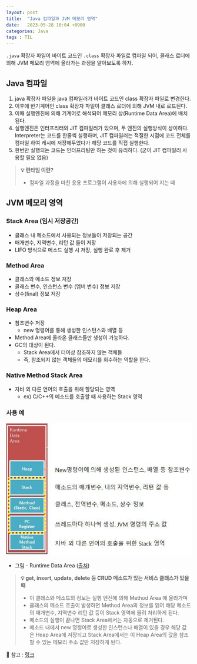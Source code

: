 ```yaml
---
layout: post
title:  "Java 컴파일과 JVM 메모리 영역"
date:   2023-05-28 10:04 +0900
categories: Java
tags : TIL
---
```


`.java` 확장자 파일이 바이트 코드인 `.class` 확장자 파일로 컴파일 되어, 클래스 로더에 의해 JVM 메모리 영역에 올라가는 과정을 알아보도록 하자.

## Java 컴파일
1. java 확장자 파일을 java 컴파일러가 바이트 코드인 class 확장자 파일로 변경한다.
2. 이후에 반기계어인 class 확장자 파일이 클래스 로더에 의해 JVM 내로 로드된다.
3. 이때 실행엔진에 의해 기계어로 해석되어 메모리 상(Runtime Data Area)에 배치된다.
4. 실행엔진은 인터프리터와 JIT 컴파일러가 있으며, 두 엔진의 실행방식이 상이하다. Interpreter는 코드를 한줄씩 실행하며, JIT 컴파일러는 적절한 시점에 코드 전체를 컴파일 하여 캐시에 저장해두었다가 해당 코드를 직접 실행한다.
5. 한번만 실행되는 코드는 인터프리팅만 하는 것이 유리하다. (굳이 JIT 컴파일러 사용할 필요 없음)

>**💡 런타임 이란?**
>- 컴파일 과정을 마친 응용 프로그램이 사용자에 의해 실행되어 지는 때

## JVM 메모리 영역

### Stack Area (임시 저장공간)

- 클래스 내 메소드에서 사용되는 정보들이 저장되는 공간
- 매개변수, 지역변수, 리턴 값 들이 저장
- LIFO 방식으로 메소드 실행 시 저장, 실행 완료 후 제거

### Method Area

- 클래스와 메소드 정보 저장
- 클래스 변수, 인스턴스 변수 (멤버 변수) 정보 저장
- 상수(final) 정보 저장

### Heap Area

- 참조변수 저장
  - new 명령어를 통해 생성한 인스턴스와 배열 등
- Method Area에 올라온 클래스들만 생성이 가능하다.
- GC의 대상이 된다.
  - Stack Area에서 더이상 참조하지 않는 객체들
  - 즉, 참조되지 않는 객체들의 메모리를 회수하는 역할을 한다.

### Native Method Stack Area

- 자바 외 다른 언어의 호출을 위해 할당되는 영역
  - ex) C/C++의 메소드를 호출할 때 사용하는 Stack 영역

### 사용 예

![img1.daumcdn.jpg](/assets/images/posts/img1.daumcdn.jpg)

- 그림 - Runtime Data Area ([출처](https://aljjabaegi.tistory.com/387))

> **💡 get, insert, update, delete 등 CRUD 메소드가 있는 서비스 클래스가 있을 때**
> - 이 클래스와 메소드의 정보는 실행 엔진에 의해 Method Area 에 올라가며
> - 클래스의 메소드 호출이 발생하면 Method Area의 정보를 읽어 해당 메소드의 매개변수, 지역변수 리턴 값 등이 Stack 영역에 올려 처리하게 된다.
> - 메소드의 실행이 끝나면 Stack Area에서는 자동으로 제거된다.
> - 메소드 내에서 new 명령어로 생성한 인스턴스나 배열이 있을 경우 해당 값은 Heap Area에 저장되고 Stack Area에서는 이 Heap Area의 값을 참조할 수 있는 메모리 주소 값만 저장하게 된다.

📍 참고 : [링크](https://aljjabaegi.tistory.com/387)
